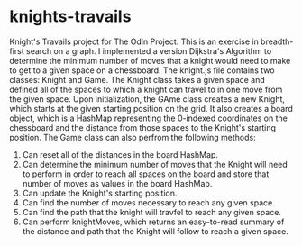 # knights-travails

Knight's Travails project for The Odin Project. This is an exercise in breadth-first search on a graph. I implemented a version Dijkstra's Algorithm to determine the minimum number of moves that a knight would need to make to get to a given space on a chessboard. The knight.js file contains two classes: Knight and Game. The Knight class takes a given space and defined all of the spaces to which a knight can travel to in one move from the given space. Upon initialization, the GAme class creates a new Knight, which starts at the given starting position on the grid. It also creates a board object, which is a HashMap representing the 0-indexed coordinates on the chessboard and the distance from those spaces to the Knight's starting position. The Game class can also perfrom the following methods: 

1. Can reset all of the distances in the board HashMap.
2. Can determine the minimum number of moves that the Knight will need to perform in order to reach all spaces on the board and store that number of moves as values in the board HashMap. 
3. Can update the Knight's starting position.
4. Can find the number of moves necessary to reach any given space.
5. Can find the path that the knight will travfel to reach any given space.
6. Can perform knightMoves, which returns an easy-to-read summary of the distance and path that the Knight will follow to reach a given space.
